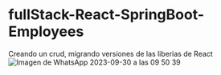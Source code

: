 # fullStack-React-SpringBoot-Employees
Creando un crud, migrando versiones de las liberias de React
![Imagen de WhatsApp 2023-09-30 a las 09 50 39](https://github.com/martinps206/fullStack-React-SpringBoot-Employees/assets/61960086/7705341b-a0e4-4a26-8961-157710555f43)

